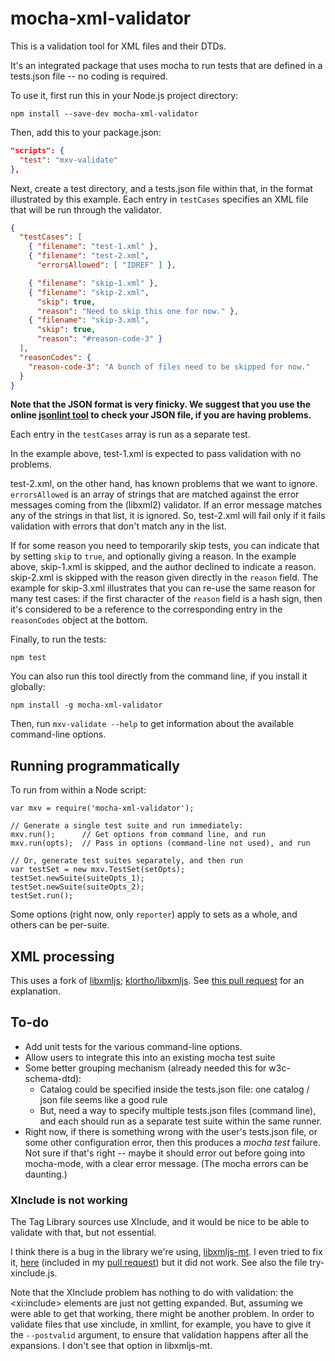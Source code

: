 # mocha-xml-validator

This is a validation tool for XML files and their DTDs.

It's an integrated package that uses mocha to run tests that are
defined in a tests.json file -- no coding is required.

To use it, first run this in your Node.js project directory:

```
npm install --save-dev mocha-xml-validator
```

Then, add this to your package.json:

```json
"scripts": {
  "test": "mxv-validate"
},
```

Next, create a test directory, and a tests.json file within that,
in the format illustrated by this example. Each entry in `testCases`
specifies an XML file that will be run through the validator.

```json
{
  "testCases": [
    { "filename": "test-1.xml" },
    { "filename": "test-2.xml",
      "errorsAllowed": [ "IDREF" ] },

    { "filename": "skip-1.xml" },
    { "filename": "skip-2.xml",
      "skip": true,
      "reason": "Need to skip this one for now." },
    { "filename": "skip-3.xml",
      "skip": true,
      "reason": "#reason-code-3" }
  ],
  "reasonCodes": {
    "reason-code-3": "A bunch of files need to be skipped for now."
  }
}
```

**Note that the JSON format is very finicky. We suggest that you use the
online [jsonlint tool](http://jsonlint.com/) to check your JSON file,
if you are having problems.**

Each entry in the `testCases` array is run as a separate test.

In the example above, test-1.xml is expected to pass validation with
no problems.

test-2.xml, on the other hand, has known problems that
we want to ignore. `errorsAllowed` is an array of strings that are matched
against the error messages coming from the (libxml2) validator. If an
error message matches any of the strings in that list, it is ignored.
So, test-2.xml will fail only if it fails validation with errors that don't
match any in the list.

If for some reason you need to temporarily skip tests, you can indicate
that by setting `skip` to `true`, and optionally giving a reason. In the
example above, skip-1.xml is skipped, and the author declined to indicate
a reason. skip-2.xml is skipped with the reason given directly in the `reason`
field. The example for skip-3.xml illustrates that you can re-use the same
reason for many test cases: if the first character of the `reason` field is
a hash sign, then it's considered to be a reference to the corresponding
entry in the `reasonCodes` object at the bottom.

Finally, to run the tests:

```
npm test
```

You can also run this tool directly from the command line, if you
install it globally:

```
npm install -g mocha-xml-validator
```

Then, run `mxv-validate --help` to get information about the available
command-line options.

## Running programmatically

To run from within a Node script:

```
var mxv = require('mocha-xml-validator');

// Generate a single test suite and run immediately:
mxv.run();      // Get options from command line, and run
mxv.run(opts);  // Pass in options (command-line not used), and run

// Or, generate test suites separately, and then run
var testSet = new mxv.TestSet(setOpts);
testSet.newSuite(suiteOpts_1);
testSet.newSuite(suiteOpts_2);
testSet.run();
```

Some options (right now, only `reporter`) apply to sets as a whole,
and others can be per-suite.


## XML processing

This uses a fork of [libxmljs](https://www.npmjs.com/package/libxmljs); 
[klortho/libxmljs](https://github.com/klortho/libxmljs). See
[this pull request](https://github.com/gagern/libxmljs/pull/7) 
for an explanation.


## To-do

* Add unit tests for the various command-line options.
* Allow users to integrate this into an existing mocha test suite
* Some better grouping mechanism (already needed this for w3c-schema-dtd):
    * Catalog could be specified inside the tests.json file: one catalog / 
      json file seems like a good rule
    * But, need a way to specify multiple tests.json files (command line), 
      and each should run as a separate test suite within the same runner.
* Right now, if there is something wrong with the user's tests.json
  file, or some other configuration error, then this produces a
  *mocha test* failure. Not sure if that's right -- maybe it should error
  out before going into mocha-mode, with a clear error message.
  (The mocha errors can be daunting.)


### XInclude is not working

The Tag Library sources use XInclude, and it would
be nice to be able to validate with that, but not essential.

I think there is a bug in the library we're using,
[libxmljs-mt](https://www.npmjs.com/package/libxmljs-mt). I even tried
to fix it, [here](https://github.com/Klortho/libxmljs/commit/f0164f89cfefb17963cc739e6b20b9ae91d9418d)
(included in my [pull request](https://github.com/gagern/libxmljs/pull/7))
but it did not work. See also the file try-xinclude.js.

Note that the XInclude problem has nothing to do with validation: the
\<xi:include> elements are just not getting expanded. But, assuming we
were able to get that working, there might be another problem. In order
to validate files that use xinclude, in xmllint, for example, you have
to give it the `--postvalid` argument, to ensure that validation happens
after all the expansions. I don't see that option in libxmljs-mt.
